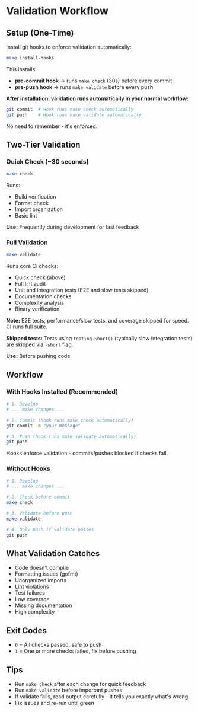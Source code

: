 # Validation Workflow

## Setup (One-Time)

Install git hooks to enforce validation automatically:

```bash
make install-hooks
```

This installs:
- **pre-commit hook** → runs `make check` (30s) before every commit
- **pre-push hook** → runs `make validate` before every push

**After installation, validation runs automatically in your normal workflow:**
```bash
git commit  # Hook runs make check automatically
git push    # Hook runs make validate automatically
```

No need to remember - it's enforced.

## Two-Tier Validation

### Quick Check (~30 seconds)
```bash
make check
```

Runs:
- Build verification
- Format check
- Import organization
- Basic lint

**Use:** Frequently during development for fast feedback

### Full Validation
```bash
make validate
```

Runs core CI checks:
- Quick check (above)
- Full lint audit
- Unit and integration tests (E2E and slow tests skipped)
- Documentation checks
- Complexity analysis
- Binary verification

**Note:** E2E tests, performance/slow tests, and coverage skipped for speed. CI runs full suite.

**Skipped tests:** Tests using `testing.Short()` (typically slow integration tests) are skipped via `-short` flag.

**Use:** Before pushing code

## Workflow

### With Hooks Installed (Recommended)

```bash
# 1. Develop
# ... make changes ...

# 2. Commit (hook runs make check automatically)
git commit -m "your message"

# 3. Push (hook runs make validate automatically)
git push
```

Hooks enforce validation - commits/pushes blocked if checks fail.

### Without Hooks

```bash
# 1. Develop
# ... make changes ...

# 2. Check before commit
make check

# 3. Validate before push
make validate

# 4. Only push if validate passes
git push
```

## What Validation Catches

- Code doesn't compile
- Formatting issues (gofmt)
- Unorganized imports
- Lint violations
- Test failures
- Low coverage
- Missing documentation
- High complexity

## Exit Codes

- `0` = All checks passed, safe to push
- `1` = One or more checks failed, fix before pushing

## Tips

- Run `make check` after each change for quick feedback
- Run `make validate` before important pushes
- If validate fails, read output carefully - it tells you exactly what's wrong
- Fix issues and re-run until green
